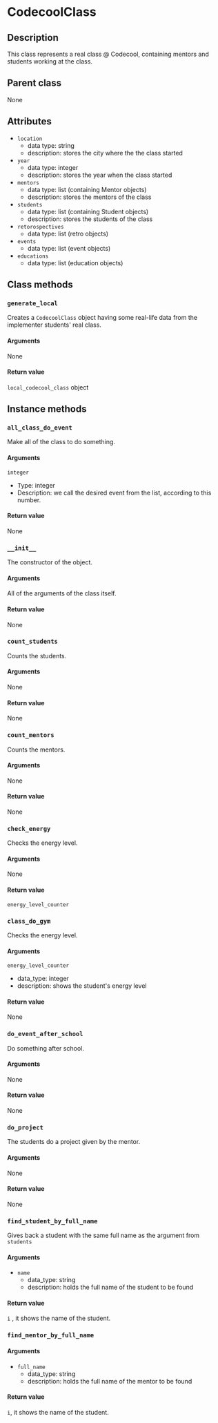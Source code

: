 # CodecoolClass

## Description
This class represents a real class @ Codecool, containing mentors and students working at the class.

## Parent class
None

## Attributes

* ```location```
  * data type: string
  * description: stores the city where the the class started
* ```year```
  * data type: integer
  * description: stores the year when the class started
* ```mentors```
   * data type: list (containing Mentor objects)
   * description: stores the mentors of the class
* ```students```
  * data type: list (containing Student objects)
  * description: stores the students of the class
* ```retorospectives```
  * data type: list (retro objects)
* ```events```
  * data type: list (event objects)
* ```educations```
  * data type: list (education objects)
## Class methods

### ```generate_local```

Creates a ```CodecoolClass``` object having some real-life data from the implementer students' real class.

#### Arguments
None

#### Return value

```local_codecool_class``` object

## Instance methods

### ```all_class_do_event```
Make all of the class to do something.

#### Arguments
```integer ```
  * Type: integer
  * Description: we call the desired event from the list, according to this number.

#### Return value
None

### ```__init__```
The constructor of the object.

#### Arguments

All of the arguments of the class itself.

#### Return value
None

### ```count_students```
Counts the students.

#### Arguments
None

#### Return value
None
### ```count_mentors```
Counts the mentors.


#### Arguments
None

#### Return value
None


### ```check_energy ```
Checks the energy level.

#### Arguments
None

#### Return value
```energy_level_counter```



### ```class_do_gym ```
Checks the energy level.

#### Arguments
```energy_level_counter ```
  * data_type: integer
  * description: shows the student's energy level


#### Return value
None


### ```do_event_after_school```
Do something after school.

#### Arguments
None

#### Return value
None

### ```do_project```
The students do a project given by the mentor.

#### Arguments
None

#### Return value
None

### ```find_student_by_full_name```

Gives back a student with the same full name as the argument from ```students```
#### Arguments
* ```name```
  * data_type: string
  * description: holds the full name of the student to be found

#### Return value
```i``` , it shows the name of the student.

### ```find_mentor_by_full_name```

#### Arguments
* ```full_name```
  * data_type: string
  * description: holds the full name of the mentor to be found

#### Return value
```i```, it shows the name of the student.
